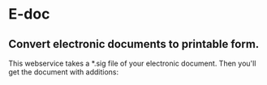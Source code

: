 # E-doc
## Convert electronic documents to printable form.

This webservice takes a *.sig file of your electronic document.
Then you'll get the document with additions:
